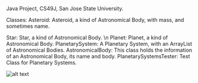 Java Project, CS49J, San Jose State University.

Classes:
Asteroid: Asteroid, a kind of Astronomical Body, with mass, and sometimes name.

Star: Star, a kind of Astronomical Body. \n
Planet: Planet, a kind of Astronomical Body.
PlanetarySystem: A Planetary System, with an ArrayList of Astronomical Bodies.
AstronomicalBody: This class holds the information of an Astronomical Body, its name and body.
PlanetarySystemsTester: Test Class for Planetary Systems.

![alt text](https://github.com/sergiogutierrez2/Homework6/blob/master/src/PlanetarySystems.png)
